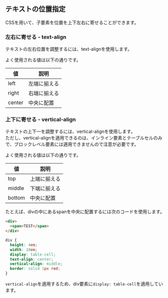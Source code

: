 ## テキストの位置指定

CSSを用いて、子要素を位置を上下左右に寄せることができます。

### 左右に寄せる - text-align

テキストの左右位置を調整するには、text-alignを使用します。

よく使用される値は以下の通りです。

|値| 説明|
|--|--|
|left | 左端に揃える |
| right | 右端に揃える |
| center | 中央に配置 |

### 上下に寄せる - vertical-align

テキストの上下一を調整するには、vertical-alignを使用します。  
ただし、vertical-alignを適用できるのは、インライン要素とテーブルセルのみで、ブロックレベル要素には適用できませんので注意が必要です。

よく使用される値は以下の通りです。

|値| 説明|
|--|--|
| top | 上端に揃える |
| middle | 下端に揃える |
| bottom | 中央に配置 |

たとえば、divの中にあるspanを中央に配置するには次のコードを使用します。

```html
<div>
  <span>TEST</span>
</div>
```

```css
div {
  height: 4em;
  width: 10em;
  display: table-cell;
  text-align: center;
  vertical-align: middle;
  border: solid 1px red;
}
```

``vertical-align``を適用するため、div要素に``display: table-cell``を適用しています。
